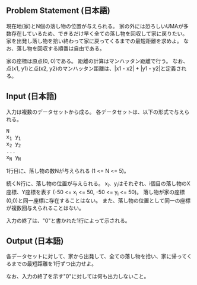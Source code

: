 Problem Statement (日本語)
--
現在地(家)とN個の落し物の位置が与えられる。
家の外には恐ろしいUMAが多数存在しているため、できるだけ早く全ての落し物を回収して家に戻りたい。
家を出発し落し物を拾い終わって家に戻ってくるまでの最短距離を求めよ。
なお、落し物を回収する順番は自由である。

家の座標は原点(0, 0)である。
距離の計算はマンハッタン距離で行う。
なお、点(x1, y1)と点(x2, y2)のマンハッタン距離は、|x1 - x2| + |y1 - y2|と定義される。

Input (日本語)
--
入力は複数のデータセットから成る。
各データセットは、以下の形式で与えられる。

<pre>
N
x<sub>1</sub> y<sub>1</sub>
x<sub>2</sub> y<sub>2</sub>
...
x<sub>N</sub> y<sub>N</sub>
</pre>

1行目に、落し物の数Nが与えられる (1 <= N <= 5)。

続くN行に、落し物の位置が与えられる。
x<sub>i</sub>、y<sub>i</sub>はそれぞれ、i個目の落し物のX座標、Y座標を表す (-50 <= x<sub>i</sub> <= 50, -50 <= y<sub>i</sub> <= 50)。
落し物が家の座標(0,0)と同一座標に存在することはない。
また、落し物の位置として同一の座標が複数回与えられることはない。

入力の終了は、"0"と書かれた1行によって示される。

Output (日本語)
--
各データセットに対して、家から出発して、全ての落し物を拾い、家に帰ってくるまでの最短距離を1行ずつ出力せよ。

なお、入力の終了を示す"0"に対しては何も出力しないこと。

